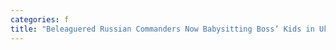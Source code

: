 ```yaml
---
categories: f
title: "Beleaguered Russian Commanders Now Babysitting Boss’ Kids in Ukraine"
---
```

